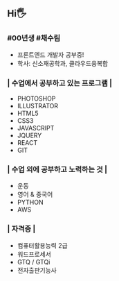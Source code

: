 ## Hi🖐️
### #00년생 #채수림
* 프론트엔드 개발자 공부중!
* 학사: 신소재공학과, 클라우드융복합

### | 수업에서 공부하고 있는 프로그램 |
* PHOTOSHOP
* ILLUSTRATOR
* HTML5
* CSS3
* JAVASCRIPT
* JQUERY
* REACT
* GIT

### | 수업 외에 공부하고 노력하는 것 |
* 운동
* 영어 & 중국어
* PYTHON
* AWS

### | 자격증 |
* 컴퓨터활용능력 2급
* 워드프로세서
* GTQ / GTQi
* 전자출판기능사
